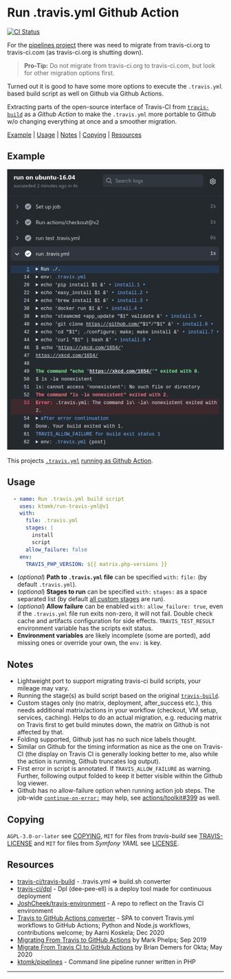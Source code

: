 # Run .travis.yml Github Action

[![CI Status][badge.svg]](https://github.com/ktomk/run-travis-yml/actions)

For the [pipelines project][p] there was need to migrate from travis-ci.org
to travis-ci.com (as travis-ci.org is shutting down).

> **Pro-Tip:** Do not migrate from travis-ci.org to travis-ci.com, but
> look for other migration options first.

Turned out it is good to have some more options to execute the `.travis.yml`
based build script as well on Github via Github Actions.

Extracting parts of the open-source interface of Travis-CI from
[`travis-build`][TRAVIS-BUILD] as a *Github Action* to make the
`.travis.yml` more portable to Github w/o changing everything at once
and a smoother migration.

[Example](#example)
| [Usage](#usage)
| [Notes](#notes)
| [Copying](#copying)
| [Resources](#resources)

## Example

[![Image of Yaktocat](run-travis-yml.png)][example]

This projects [`.travis.yml`](.travis.yml) [running as Github Action][example].

<!-- FIXME(tk) stale link, gone after 90 days from 2020-12-12 due to log retention -->
[example]: https://github.com/ktomk/run-travis-yml/runs/1540760369?check_suite_focus=true#step:4:1

## Usage

```yaml
  - name: Run .travis.yml build script
    uses: ktomk/run-travis-yml@v1
    with:
      file: .travis.yml
      stages: |
        install
        script
      allow_failure: false
    env:
      TRAVIS_PHP_VERSION: ${{ matrix.php-versions }}
```

* (*optional*) **Path to `.travis.yml` file** can be specified `with:` `file:`
  (by default `.travis.yml`).
* (*optional*) **Stages to run** can be specified `with:` `stages:` as a space
  separated list (by default [all custom stages][acs] are run).
* (*optional*) **Allow failure** can be enabled `with:` `allow_failure: true`,
  even if the `.travis.yml` file run exits non-zero, it will not fail.
  Double check cache and artifacts configuration for side effects.
  `TRAVIS_TEST_RESULT` environment variable has the scripts exit status.
* **Environment variables** are likely incomplete (some are ported), add
  missing ones or override your own, the `env:` is key.

## Notes
* Lightweight port to support migrating travis-ci build scripts, your
  mileage may vary.
* Running the stage(s) as build script based on the original
  [`travis-build`][TRAVIS-BUILD].
* Custom stages only (no matrix, deployment, after_success etc.), this needs
  additional matrix/actions in your workflow (checkout, VM setup, services,
  caching). Helps to do an actual migration, e.g. reducing matrix on Travis
  first to get build minutes down, the matrix on Github is not affected by
  that.
* Folding supported, Github just has no such nice labels thought.
* Similar on Github for the timing information as nice as the
  one on Travis-CI (the display on Travis CI is generally looking better to
  me, also while the action is running, Github truncates log output).
* First error in script is annotated. If `TRAVIS_ALLOW_FAILURE` as warning.
  Further, following output folded to keep it better visible within the
  Github log viewer.
* Github has no allow-failure option when running action job steps. The
  job-wide [`continue-on-error:`][coe] may help, see
  [actions/toolkit#399][at-399] as well.

## Copying
`AGPL-3.0-or-later` see [COPYING], `MIT` for files from *travis-build* see
[TRAVIS-LICENSE] and `MIT` for files from *Symfony YAML* see [LICENSE].

## Resources
* [travis-ci/travis-build][TRAVIS-BUILD] - .travis.yml => build.sh converter
* [travis-ci/dpl](https://github.com/travis-ci/dpl) - Dpl (dee-pee-ell) is
  a deploy tool made for continuous deployment
* [JoshCheek/travis-environment](https://github.com/JoshCheek/travis-environment
  ) - A repo to reflect on the Travis CI environment
* [Travis to GitHub Actions converter](https://akx.github.io/travis-to-github-actions/
  ) - SPA to convert Travis.yml workflows to GitHub Actions; Python and
  Node.js workflows, contributions welcome; by Aarni Koskela; Dec 2020
* [Migrating From Travis to GitHub Actions](https://markphelps.me/2019/09/migrating-from-travis-to-github-actions/)
  by Mark Phelps; Sep 2019
* [Migrate From Travis CI to GitHub Actions](https://developer.okta.com/blog/2020/05/18/travis-ci-to-github-actions)
  by Brian Demers for Okta; May 2020
* [ktomk/pipelines](https://github.com/ktomk/pipelines) - Command line
  pipeline runner written in PHP

---
[COPYING]: COPYING
[LICENSE]: lib/ktomk/symfony-yaml/Symfony/Component/Yaml/LICENSE
[TRAVIS-LICENSE]: lib/template/TRAVIS-LICENSE
[TRAVIS-BUILD]: https://github.com/travis-ci/travis-build
[acs]: https://github.com/travis-ci/travis-build/blob/master/lib/travis/build/stages.rb#L12-L65
[at-399]: https://github.com/actions/toolkit/issues/399
[badge.svg]: https://github.com/ktomk/run-travis-yml/workflows/CI/badge.svg
[coe]: https://docs.github.com/en/free-pro-team@latest/actions/reference/workflow-syntax-for-github-actions#jobsjob_idcontinue-on-error
[p]: https://github.com/ktomk/pipelines
